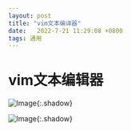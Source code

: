 ```yaml
---
layout: post
title: "vim文本编译器"
date:   2022-7-21 11:29:08 +0800
tags: 通用 
---
```


# vim文本编辑器

![Image](https://xusenfeng.github.io/myimages/13.jpg){:.shadow}

![Image](https://xusenfeng.github.io/myimages/14.jpg){:.shadow}